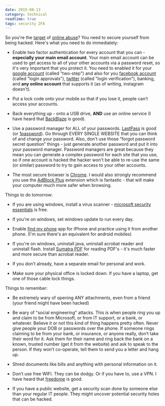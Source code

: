 ```yaml
---
date: 2015-08-13
category: technical
readtime: true
tags: security 2FA
---
```


So you're the <a href="http://www.collectiveshout.org">target</a> of  <a href="http://www.smh.com.au/entertainment/music/collective-shout-ignores-rape-threats-tyler-the-creator-tour-cancellation-wont-be-the-last-20150812-gixmpu.html">online abuse</a>? You need to secure yourself from being hacked. Here's what you need to do immediately: 

* Enable two factor authentication for every account that you can - <b>especially your main email account</b>. Your main email account can be used to get access to all of your other accounts via a password reset, so it's very important that you protect it. You need to enabled it for your <a href="https://www.google.com.au/landing/2step/">google account</a> (called "two-step") and also for you <a href="https://www.facebook.com/notes/facebook-engineering/introducing-login-approvals/10150172618258920">facebook account</a> (called "login approvals"), <a href="https://blog.twitter.com/2013/getting-started-with-login-verification">twitter</a> (called "login verification"), banking, and <b>any online account</b> that supports it (as of writing, instagram doesn't). 

* Put a lock code onto your mobile so that if you lose it, people can’t access your accounts.</li><li>Back everything up - onto a USB drive, <b>AND</b> use an online service (I have heard that <a href="http://backblaze.com">BackBlaze</a> is good).
                                                                 
* Use a password manager for ALL of your passwords. <a href="http://lastpass.com">LastPass</a> is good (or <a href="https://agilebits.com/onepassword">1password</a>).  Go through EVERY SINGLE WEBSITE that you can think of and change your password. Also, don't use those “forgot password secret question” things - just generate another password and put it into your password manager.  Password managers are great because they mean you can generate a complex password for each site that you use, so if one account is hacked the hacker won't be able to re-use the same (or similar) password to try to gain access to your other accounts. 

* The most secure browser is <a href="http://www.google.com/chrome/">Chrome</a>. I would also strongly recommend you use the <a href="https://adblockplus.org">AdBlock Plus</a> extension which is fantastic - that will make your computer much more safer when browsing. 

Things to do tomorrow:

* If you are using windows, install a virus scanner - <a href="http://windows.microsoft.com/en-au/windows/security-essentials-download">microsoft security essentials</a> is free. 

* If you're on windows, set windows update to run every day.

* Enable <a href="https://www.apple.com/au/support/iphone/find/">find my phone</a> app for iPhone and practice using it from another phone. (I'm sure there's an equivalent for android mobiles)

* If you're on windows, uninstall java, uninstall acrobat reader and uninstall flash. Install <a href="http://www.sumatrapdfreader.org/download-free-pdf-viewer.html">Sumatra PDF</a> for reading PDF's - it's much faster and more secure than acrobat reader. 

* If you don’t already, have a separate email for personal and work.

* Make sure your physical office is locked down. If you have a laptop, get one of those cable lock things.


Things to remember:

* Be extremely wary of opening ANY attachments, even from a friend (your friend might have been hacked)

* Be wary of "social engineering" attacks. This is when people ring you up and claim to be from Microsoft, or from IT support, or a bank, or whatever. Believe it or not this kind of thing happens pretty often.  Never give people your DOB or passwords over the phone. If someone rings claiming to be from your bank, or insurance, or anyone really, don’t take their word for it. Ask them for their name and ring back the bank on a known, trusted number (get it from the website) and ask to speak to the person. If they won’t co-operate, tell them to send you a letter and hang up. 

* Shred documents like bills and anything with personal information on it.

* Don’t use free WIFI. They can be dodgy. Or if you have to, use a VPN. I have heard that <a href="https://www.f-secure.com/en/web/home_global/freedome">freedome</a> is good.  

* If you have a public website, get a security scan done by someone else than your regular IT people. They might uncover potential security holes that can be hacked.
